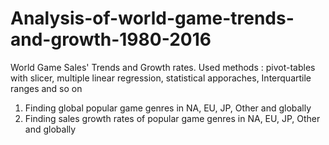 # Analysis-of-world-game-trends-and-growth-1980-2016
World Game Sales' Trends and Growth rates. 
<sr> Used methods : pivot-tables with slicer, multiple linear regression, statistical apporaches, Interquartile ranges and so on</sr>

1. Finding global popular game genres in NA, EU, JP, Other and globally
2. Finding sales growth rates of popular game genres in NA, EU, JP, Other and globally

